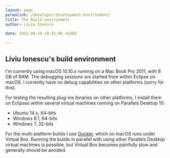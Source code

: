 ```yaml
---
layout: page
permalink: /developer/development-environment/
title: The Build environment
author: Liviu Ionescu

date: 2015-09-10 18:32:00 +0300

---
```


## Liviu Ionescu's build environment

I'm currently using macOS 10.10.x running on a Mac Book Pro 2011, with 8 GB of RAM. The debugging sessions are started from within Eclipse on macOS. I currently have no debug capabilities on other platforms (sorry for this).

For testing the resulting plug-ins binaries on other platforms, I install them on Eclipses within several virtual machines running on Parallels Desktop 10:

-   Ubuntu 14.x, 64-bits
-   Windows 8.1, 64-bits
-   Windows 7, 32-bits

For the multi-platform builds I use [Docker](https://www.docker.com), which on macOS runs under Virtual Box. Running the builds in parallel with using other Parallels Desktop virtual machines is possible, but Virtual Box becomes painfully slow and generally should be avoided.
